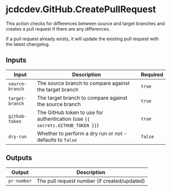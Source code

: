 # jcdcdev.GitHub.CreatePullRequest

This action checks for differences between source and target branches and creates a pull request if there are any differences.

If a pull request already exists, it will update the existing pull request with the latest changelog.

## Inputs

| Input           | Description                                                                   | Required |
| --------------- | ----------------------------------------------------------------------------- | -------- |
| `source-branch` | The source branch to compare against the target branch                        | `true`   |
| `target-branch` | The target branch to compare against the source branch                        | `true`   |
| `github-token`  | The GitHub token to use for authentication (use `{{ secrets.GITHUB_TOKEN }}`) | `true`   |
| `dry-run`       | Whether to perform a dry run or not - defaults to `false`                     | `false`  |

## Outputs

| Output      | Description                                  |
| ----------- | -------------------------------------------- |
| `pr-number` | The pull request number (if created/updated) |